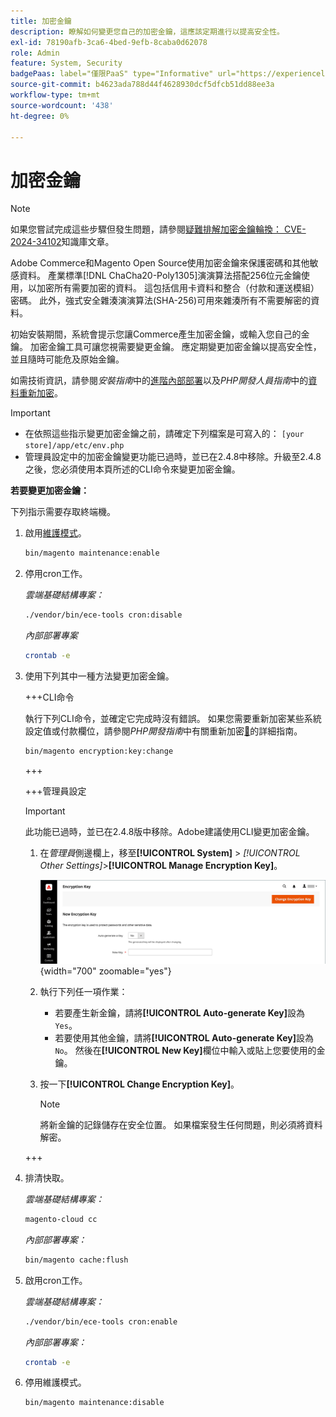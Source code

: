 ```yaml
---
title: 加密金鑰
description: 瞭解如何變更您自己的加密金鑰，這應該定期進行以提高安全性。
exl-id: 78190afb-3ca6-4bed-9efb-8caba0d62078
role: Admin
feature: System, Security
badgePaas: label="僅限PaaS" type="Informative" url="https://experienceleague.adobe.com/en/docs/commerce/user-guides/product-solutions" tooltip="僅適用於雲端專案(Adobe管理的PaaS基礎結構)和內部部署專案的Adobe Commerce 。"
source-git-commit: b4623ada788d44f4628930dcf5dfcb51dd88ee3a
workflow-type: tm+mt
source-wordcount: '438'
ht-degree: 0%

---
```


# 加密金鑰

>[!NOTE]
>
>如果您嘗試完成這些步驟但發生問題，請參閱[疑難排解加密金鑰輪換： CVE-2024-34102](https://experienceleague.adobe.com/en/docs/commerce-knowledge-base/kb/troubleshooting/known-issues-patches-attached/troubleshooting-encryption-key-rotation-cve-2024-34102)知識庫文章。

Adobe Commerce和Magento Open Source使用加密金鑰來保護密碼和其他敏感資料。 產業標準[!DNL ChaCha20-Poly1305]演演算法搭配256位元金鑰使用，以加密所有需要加密的資料。 這包括信用卡資料和整合（付款和運送模組）密碼。 此外，強式安全雜湊演演算法(SHA-256)可用來雜湊所有不需要解密的資料。

初始安裝期間，系統會提示您讓Commerce產生加密金鑰，或輸入您自己的金鑰。 加密金鑰工具可讓您視需要變更金鑰。 應定期變更加密金鑰以提高安全性，並且隨時可能危及原始金鑰。

如需技術資訊，請參閱&#x200B;_安裝指南_&#x200B;中的[進階內部部署](https://experienceleague.adobe.com/docs/commerce-operations/installation-guide/advanced.html)以及&#x200B;_PHP開發人員指南_&#x200B;中的[資料重新加密](https://developer.adobe.com/commerce/php/development/security/data-encryption/)。

>[!IMPORTANT]
>
>- 在依照這些指示變更加密金鑰之前，請確定下列檔案是可寫入的： `[your store]/app/etc/env.php`
>- 管理員設定中的加密金鑰變更功能已過時，並已在2.4.8中移除。升級至2.4.8之後，您必須使用本頁所述的CLI命令來變更加密金鑰。

**若要變更加密金鑰：**

下列指示需要存取終端機。

1. 啟用[維護模式](https://experienceleague.adobe.com/en/docs/commerce-operations/configuration-guide/setup/application-modes#maintenance-mode)。

   ```bash
   bin/magento maintenance:enable
   ```

1. 停用cron工作。

   _雲端基礎結構專案：_

   ```bash
   ./vendor/bin/ece-tools cron:disable
   ```

   _內部部署專案_

   ```bash
   crontab -e
   ```

1. 使用下列其中一種方法變更加密金鑰。

   +++CLI命令

   執行下列CLI命令，並確定它完成時沒有錯誤。 如果您需要重新加密某些系統設定值或付款欄位，請參閱&#x200B;_PHP開發指南_&#x200B;中有關重新加密[&#128279;](https://developer.adobe.com/commerce/php/development/security/data-encryption/)的詳細指南。

   ```bash
   bin/magento encryption:key:change
   ```

   +++

   +++管理員設定

   >[!IMPORTANT]
   >
   >此功能已過時，並已在2.4.8版中移除。Adobe建議使用CLI變更加密金鑰。

   1. 在&#x200B;_管理員_&#x200B;側邊欄上，移至&#x200B;**[!UICONTROL System]** > _[!UICONTROL Other Settings]_>**[!UICONTROL Manage Encryption Key]**。

      ![系統加密金鑰](./assets/encryption-key.png){width="700" zoomable="yes"}

   1. 執行下列任一項作業：

      - 若要產生新金鑰，請將&#x200B;**[!UICONTROL Auto-generate Key]**&#x200B;設為`Yes`。
      - 若要使用其他金鑰，請將&#x200B;**[!UICONTROL Auto-generate Key]**&#x200B;設為`No`。 然後在&#x200B;**[!UICONTROL New Key]**&#x200B;欄位中輸入或貼上您要使用的金鑰。

   1. 按一下&#x200B;**[!UICONTROL Change Encryption Key]**。

      >[!NOTE]
      >
      >將新金鑰的記錄儲存在安全位置。 如果檔案發生任何問題，則必須將資料解密。

   +++

1. 排清快取。

   _雲端基礎結構專案：_

   ```bash
   magento-cloud cc
   ```

   _內部部署專案：_

   ```bash
   bin/magento cache:flush
   ```

1. 啟用cron工作。

   _雲端基礎結構專案：_

   ```bash
   ./vendor/bin/ece-tools cron:enable
   ```

   _內部部署專案：_

   ```bash
   crontab -e
   ```

1. 停用維護模式。

   ```bash
   bin/magento maintenance:disable
   ```
